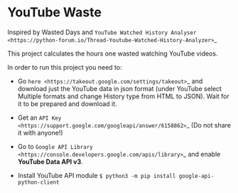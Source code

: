 YouTube Waste
=============
Inspired by Wasted Days
and
`YouTube Watched History Analyser <https://python-forum.io/Thread-Youtube-Watched-History-Analyzer>`_

This project calculates the hours one wasted watching YouTube videos.

In order to run this project you need to:

* Go `here <https://takeout.google.com/settings/takeout>`_ and download just the YouTube data in json format (under YouTube select Multiple formats and change History type from HTML to JSON). Wait for it to be prepared and download it.

* Get an `API Key <https://support.google.com/googleapi/answer/6158862>`_ (Do not share it with anyone!)

* Go to `Google API Library <https://console.developers.google.com/apis/library>`_ and enable **YouTube Data API v3**.

* Install YouTube API module `$ python3 -m pip install google-api-python-client`